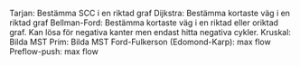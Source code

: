 Tarjan: Bestämma SCC i en riktad graf
Dijkstra: Bestämma kortaste väg i en riktad graf
Bellman-Ford: Bestämma kortaste väg i en riktad eller oriktad graf. Kan lösa för negativa kanter men endast hitta negativa cykler.
Kruskal: Bilda MST
Prim: Bilda MST
Ford-Fulkerson (Edomond-Karp): max flow
Preflow-push: max flow